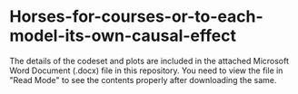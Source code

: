 # Horses-for-courses-or-to-each-model-its-own-causal-effect

The details of the codeset and plots are included in the attached Microsoft Word Document (.docx) file in this repository. 
You need to view the file in "Read Mode" to see the contents properly after downloading the same.
